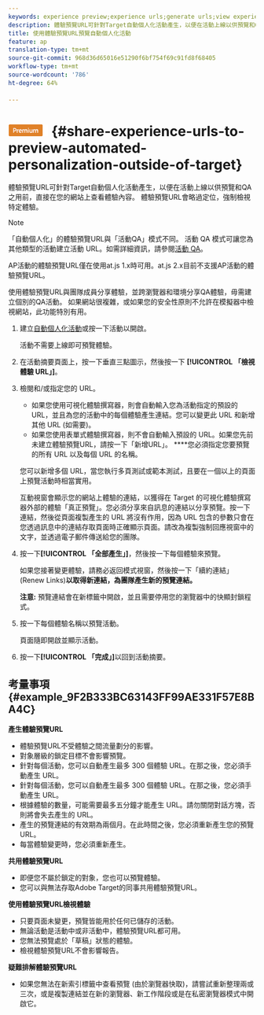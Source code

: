 ```yaml
---
keywords: experience preview;experience urls;generate urls;view experience urls
description: 體驗預覽URL可針對Target自動個人化活動產生，以便在活動上線以供預覽和QA之用前，直接在您的網站上查看體驗內容。 體驗預覽URL會略過定位，強制檢視特定體驗。
title: 使用體驗預覽URL預覽自動個人化活動
feature: ap
translation-type: tm+mt
source-git-commit: 968d36d65016e51290f6bf754f69c91fd8f68405
workflow-type: tm+mt
source-wordcount: '786'
ht-degree: 64%

---
```



# ![PREMIUMP使用體驗預覽URL審核自動個人化活動](/help/assets/premium.png) {#share-experience-urls-to-preview-automated-personalization-outside-of-target}

體驗預覽URL可針對Target自動個人化活動產生，以便在活動上線以供預覽和QA之用前，直接在您的網站上查看體驗內容。 體驗預覽URL會略過定位，強制檢視特定體驗。

>[!NOTE]
>
>「自動個人化」的體驗預覽URL與「活動QA」模式不同。 活動 QA 模式可讓您為其他類型的活動建立活動 URL。如需詳細資訊，請參閱[活動 QA](/help/c-activities/c-activity-qa/activity-qa.md)。
>
>AP活動的體驗預覽URL僅在使用at.js 1.x時可用。at.js 2.x目前不支援AP活動的體驗預覽URL。

使用體驗預覽URL與團隊成員分享體驗，並跨瀏覽器和環境分享QA體驗，毋需建立個別的QA活動。 如果網站很複雜，或如果您的安全性原則不允許在模擬器中檢視網站，此功能特別有用。

1. 建立[自動個人化活動](/help/c-activities/t-automated-personalization/create-ap-activity.md#task_8AAF837796D74CF893CA2F88BA1491C9)或按一下活動以開啟。

   活動不需要上線即可預覽體驗。
1. 在活動摘要頁面上，按一下垂直三點圖示，然後按一下 **[!UICONTROL 「檢視體驗 URL」]**。
1. 檢閱和/或指定您的 URL。

   * 如果您使用可視化體驗撰寫器，則會自動輸入您為活動指定的預設的 URL，並且為您的活動中的每個體驗產生連結。您可以變更此 URL 和新增其他 URL (如需要)。
   * 如果您使用表單式體驗撰寫器，則不會自動輸入預設的 URL。如果您先前未建立體驗預覽URL，請按一下「新增URL」。 ****&#x200B;您必須指定您要預覽的所有 URL 以及每個 URL 的名稱。

   您可以新增多個 URL，當您執行多頁測試或範本測試，且要在一個以上的頁面上預覽活動時相當實用。

   互動視窗會顯示您的網站上體驗的連結，以獲得在 Target 的可視化體驗撰寫器外部的體驗「真正預覽」。您必須分享來自訊息的連結以分享預覽。按一下連結，然後從頁面複製產生的 URL 將沒有作用，因為 URL 包含的參數只會在您透過訊息中的連結存取頁面時正確顯示頁面。請改為複製強制回應視窗中的文字，並透過電子郵件傳送給您的團隊。
1. 按一下&#x200B;**[!UICONTROL 「全部產生」]**，然後按一下每個體驗來預覽。

   如果您接著變更體驗，請務必返回模式視窗，然後按一下「續約連結」(Renew Links)**以取得新連結，為團隊產生新的預覽連結。**

   **注意:** 預覽連結會在新標籤中開啟，並且需要停用您的瀏覽器中的快顯封鎖程式。

1. 按一下每個體驗名稱以預覽活動。

   頁面隨即開啟並顯示活動。
1. 按一下&#x200B;**[!UICONTROL 「完成」]**&#x200B;以回到活動摘要。

## 考量事項 {#example_9F2B333BC63143FF99AE331F57E8BA4C}

**產生體驗預覽URL**

* 體驗預覽URL不受體驗之間流量劃分的影響。
* 對象層級的鎖定目標不會影響預覽。
* 針對每個活動，您可以自動產生最多 300 個體驗 URL。在那之後，您必須手動產生 URL。
* 針對每個活動，您可以自動產生最多 300 個體驗 URL。在那之後，您必須手動產生 URL。
* 根據體驗的數量，可能需要最多五分鐘才能產生 URL。請勿關閉對話方塊，否則將會失去產生的 URL。
* 產生的預覽連結的有效期為兩個月。在此時間之後，您必須重新產生您的預覽 URL。
* 每當體驗變更時，您必須重新產生。

**共用體驗預覽URL**

* 即便您不屬於鎖定的對象，您也可以預覽體驗。
* 您可以與無法存取Adobe Target的同事共用體驗預覽URL。

**使用體驗預覽URL檢視體驗**

* 只要頁面未變更，預覽皆能用於任何已儲存的活動。
* 無論活動是活動中或非活動中，體驗預覽URL都可用。
* 您無法預覽處於「草稿」狀態的體驗。
* 檢視體驗預覽URL不會影響報告。

**疑難排解體驗預覽URL**

* 如果您無法在新索引標籤中查看預覽 (由於瀏覽器快取)，請嘗試重新整理兩或三次，或是複製連結並在新的瀏覽器、新工作階段或是在私密瀏覽器模式中開啟它。
